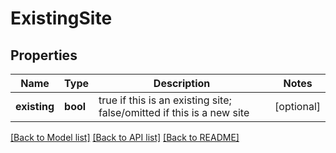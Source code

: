 # ExistingSite

## Properties
Name | Type | Description | Notes
------------ | ------------- | ------------- | -------------
**existing** | **bool** | true if this is an existing site; false/omitted if this is a new site | [optional] 

[[Back to Model list]](../README.md#documentation-for-models) [[Back to API list]](../README.md#documentation-for-api-endpoints) [[Back to README]](../README.md)

